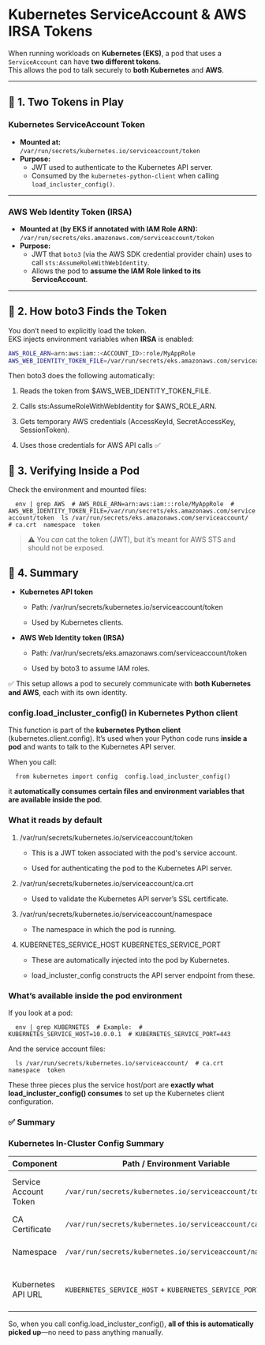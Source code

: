 # Kubernetes ServiceAccount & AWS IRSA Tokens

When running workloads on **Kubernetes (EKS)**, a pod that uses a `ServiceAccount` can have **two different tokens**.  
This allows the pod to talk securely to **both Kubernetes** and **AWS**.

---

## 🔹 1. Two Tokens in Play

### Kubernetes ServiceAccount Token
- **Mounted at:**  
  `/var/run/secrets/kubernetes.io/serviceaccount/token`
- **Purpose:**  
  - JWT used to authenticate to the Kubernetes API server.  
  - Consumed by the `kubernetes-python-client` when calling `load_incluster_config()`.

---

### AWS Web Identity Token (IRSA)
- **Mounted at (by EKS if annotated with IAM Role ARN):**  
  `/var/run/secrets/eks.amazonaws.com/serviceaccount/token`
- **Purpose:**  
  - JWT that `boto3` (via the AWS SDK credential provider chain) uses to call `sts:AssumeRoleWithWebIdentity`.  
  - Allows the pod to **assume the IAM Role linked to its ServiceAccount**.

---

## 🔹 2. How boto3 Finds the Token

You don’t need to explicitly load the token.  
EKS injects environment variables when **IRSA** is enabled:

```bash
AWS_ROLE_ARN=arn:aws:iam::<ACCOUNT_ID>:role/MyAppRole
AWS_WEB_IDENTITY_TOKEN_FILE=/var/run/secrets/eks.amazonaws.com/serviceaccount/token
```

Then boto3 does the following automatically:

1.  Reads the token from $AWS\_WEB\_IDENTITY\_TOKEN\_FILE.
    
2.  Calls sts:AssumeRoleWithWebIdentity for $AWS\_ROLE\_ARN.
    
3.  Gets temporary AWS credentials (AccessKeyId, SecretAccessKey, SessionToken).
    
4.  Uses those credentials for AWS API calls ✅
    

🔹 3. Verifying Inside a Pod
----------------------------

Check the environment and mounted files:

`   env | grep AWS  # AWS_ROLE_ARN=arn:aws:iam:::role/MyAppRole  # AWS_WEB_IDENTITY_TOKEN_FILE=/var/run/secrets/eks.amazonaws.com/serviceaccount/token  ls /var/run/secrets/eks.amazonaws.com/serviceaccount/  # ca.crt  namespace  token   `

> ⚠️ You _can_ cat the token (JWT), but it’s meant for AWS STS and should not be exposed.

🔹 4. Summary
-------------

*   **Kubernetes API token**
    
    *   Path: /var/run/secrets/kubernetes.io/serviceaccount/token
        
    *   Used by Kubernetes clients.
        
*   **AWS Web Identity token (IRSA)**
    
    *   Path: /var/run/secrets/eks.amazonaws.com/serviceaccount/token
        
    *   Used by boto3 to assume IAM roles.
        

✅ This setup allows a pod to securely communicate with **both Kubernetes and AWS**, each with its own identity.


### **config.load\_incluster\_config() in Kubernetes Python client**

This function is part of the **kubernetes Python client** (kubernetes.client.config). It’s used when your Python code runs **inside a pod** and wants to talk to the Kubernetes API server.

When you call:

`   from kubernetes import config  config.load_incluster_config()   `

it **automatically consumes certain files and environment variables that are available inside the pod**.

### **What it reads by default**

1.  /var/run/secrets/kubernetes.io/serviceaccount/token
    
    *   This is a JWT token associated with the pod's service account.
        
    *   Used for authenticating the pod to the Kubernetes API server.
        
2.  /var/run/secrets/kubernetes.io/serviceaccount/ca.crt
    
    *   Used to validate the Kubernetes API server’s SSL certificate.
        
3.  /var/run/secrets/kubernetes.io/serviceaccount/namespace
    
    *   The namespace in which the pod is running.
        
4.  KUBERNETES\_SERVICE\_HOST KUBERNETES\_SERVICE\_PORT
    
    *   These are automatically injected into the pod by Kubernetes.
        
    *   load\_incluster\_config constructs the API server endpoint from these.
        

### **What’s available inside the pod environment**

If you look at a pod:

`   env | grep KUBERNETES  # Example:  # KUBERNETES_SERVICE_HOST=10.0.0.1  # KUBERNETES_SERVICE_PORT=443   `

And the service account files:

`   ls /var/run/secrets/kubernetes.io/serviceaccount/  # ca.crt  namespace  token   `

These three pieces plus the service host/port are **exactly what load\_incluster\_config() consumes** to set up the Kubernetes client configuration.

### ✅ **Summary**

### Kubernetes In-Cluster Config Summary

| Component                 | Path / Environment Variable                                      | Purpose                                      |
|----------------------------|-----------------------------------------------------------------|----------------------------------------------|
| Service Account Token      | `/var/run/secrets/kubernetes.io/serviceaccount/token`           | Authenticate pod to Kubernetes API          |
| CA Certificate             | `/var/run/secrets/kubernetes.io/serviceaccount/ca.crt`          | Validate API server SSL                      |
| Namespace                  | `/var/run/secrets/kubernetes.io/serviceaccount/namespace`       | Identify the pod’s namespace                |
| Kubernetes API URL         | `KUBERNETES_SERVICE_HOST` + `KUBERNETES_SERVICE_PORT`           | Endpoint to connect to Kubernetes API server|


So, when you call config.load\_incluster\_config(), **all of this is automatically picked up**—no need to pass anything manually.